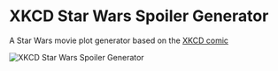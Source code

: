 # XKCD Star Wars Spoiler Generator
A Star Wars movie plot generator based on the [XKCD comic](https://xkcd.com/2243/)

![XKCD Star Wars Spoiler Generator](https://imgs.xkcd.com/comics/star_wars_spoiler_generator.png)

